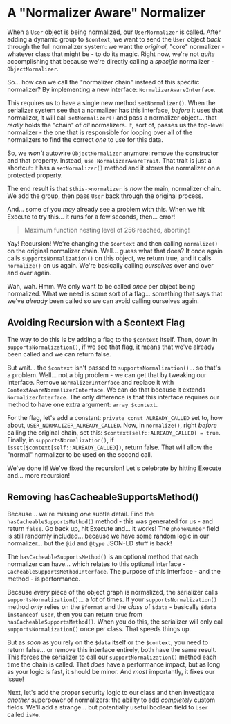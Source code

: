 # A "Normalizer Aware" Normalizer

When a `User` object is being normalized, our `UserNormalizer` is called. After
adding a dynamic group to `$context`, we want to send the `User` object *back*
through the full normalizer system: we want the *original*, "core" normalizer - whatever
class that might be - to do its magic. Right now, we're not *quite* accomplishing
that because we're directly calling a *specific* normalizer - `ObjectNormalizer`.

So... how can we call the "normalizer chain" instead of this specific normalizer?
By implementing a new interface: `NormalizerAwareInterface`.

This requires us to have a single new method `setNormalizer()`. When the serializer
system see that a normalizer has this interface, *before* it uses that normalizer,
it will call `setNormalizer()` and pass a normalizer object... that *really* holds
the "chain" of *all* normalizers. It, sort of, passes us the top-level normalizer -
the one that is responsible for looping over all of the normalizers to find the
correct *one* to use for this data.

So, we *won't* autowire `ObjectNormalizer` anymore: remove the constructor and
that property. Instead, `use NormalizerAwareTrait`. That trait is just a shortcut:
it has a `setNormalizer()` method and it stores the normalizer on a protected
property.

The end result is that `$this->normalizer` is *now* the main, normalizer chain.
We add the group, then pass `User` back through the original process.

And... some of you *may* already see a problem with this. When we hit Execute to
try this... it runs for a few seconds, then... error!

> Maximum function nesting level of 256 reached, aborting!

Yay! Recursion! We're changing the `$context` and then calling `normalize()` on
the original normalizer chain. Well... guess what that does? It once again calls
`supportsNormalization()` on this object, we return true, and it calls `normalize()`
on us again. We're basically calling *ourselves* over and over and over again.

Wah, wah. Hmm. We only want to be called *once* per object being normalized. What
we need is some sort of a flag... something that says that we've *already* been
called so we can avoid calling ourselves again.

## Avoiding Recursion with a $context Flag

The way to do this is by adding a flag to the `$context` itself. Then, down in
`supportsNormalization()`, if we see that flag, it means that we've already been
called and we can return false.

But wait... the `$context` isn't passed to `supportsNormalization()`... so that's
a problem. Well... not a big problem - we can get that by tweaking our interface.
Remove `NormalizerInterface` and replace it with `ContextAwareNormalizerInterface`.
We can do that because it extends `NormalizerInterface`. The only difference is
that this interface requires our method to have one extra argument: `array $context`.

For the flag, let's add a constant: `private const ALREADY_CALLED` set to, how
about, `USER_NORMALIZER_ALREADY_CALLED`. Now, in `normalize()`, right *before*
calling the original chain, set this: `$context[self::ALREADY_CALLED] = true`.
Finally, in `supportsNormalization()`, if `isset($context[self::ALREADY_CALLED])`,
return false. That will allow the "normal" normalizer to be used on the second
call.

We've done it! We've fixed the recursion! Let's celebrate by hitting Execute and...
more recursion!

## Removing hasCacheableSupportsMethod()

Because... we're missing *one* subtle detail. Find the `hasCacheableSupportsMethod()`
method - this was generated for us - and return `false`. Go back up, hit Execute
and... it works! The `phoneNumber` field is still randomly included... because we
have some random logic in our normalizer... but the `@id` and `@type` JSON-LD stuff
is back!

The `hasCacheableSupportsMethod()` is an optional method that each normalizer can
have... which relates to this optional interface - `CacheableSupportsMethodInterface`.
The purpose of this interface - and the method - is performance.

Because *every* piece of the object graph is normalized, the serializer calls
`supportsNormalization()`... a *lot* of times. If your `supportsNormalization()`
method *only* relies on the `$format` and the *class* of `$data` - basically
`$data instanceof User`, then you can return `true` from `hasCacheableSupportsMethod()`.
When you do this, the serializer will only call `supportsNormalization()` once per
class. That speeds things up.

But as *soon* as you rely on the `$data` itself or the `$context`, you need to
return false... or remove this interface entirely, both have the same result. This
forces the serializer to call our `supportNormalization()` method each time the
chain is called. That *does* have a performance impact, but as long as your logic
is fast, it should be minor. And *most* importantly, it fixes our issue!

Next, let's add the proper security logic to our class and then investigate
*another* superpower of normalizers: the ability to add *completely* custom fields.
We'll add a strange... but potentially useful boolean field to `User` called `isMe`.
